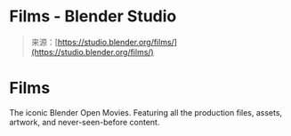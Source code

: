 <!--yml
category: 未分类
date: 2024-05-29 13:25:42
-->

# Films - Blender Studio

> 来源：[https://studio.blender.org/films/](https://studio.blender.org/films/)

# Films

The iconic Blender Open Movies. Featuring all the production files, assets, artwork, and never-seen-before content.